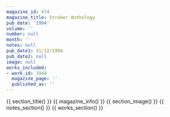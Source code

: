 ```yaml
---
magazine_id: 474
magazine_title: Stroker Anthology
pub_date: '1994'
volume: ''
number: null
month: ''
notes: null
pub_date1: 31/12/1994
pub_date2: null
image: null
works_included:
- work_id: 3944
  magazine_page: ''
  published_as: ''
---
```


{{ section_title() }}
{{ magazine_info() }}
{{ section_image() }}
{{ notes_section() }}
{{ works_section() }}
